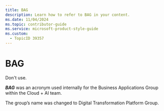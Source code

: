 ```yaml
---
title: BAG
description: Learn how to refer to BAG in your content.
ms.date: 11/04/2024
ms.topic: contributor-guide
ms.service: microsoft-product-style-guide
ms.custom:
  - TopicID 39357
---
```



# BAG

Don't use.  

**_BAG_** was an acronym used internally for the Business Applications Group within the Cloud + AI team.  

The group’s name was changed to Digital Transformation Platform Group.

